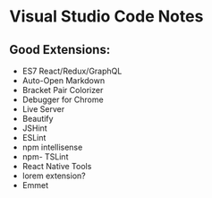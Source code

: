 # Visual Studio Code Notes

## Good Extensions:
- ES7 React/Redux/GraphQL
- Auto-Open Markdown
- Bracket Pair Colorizer
- Debugger for Chrome
- Live Server
- Beautify
- JSHint
- ESLint
- npm intellisense
- npm- TSLint
- React Native Tools
- lorem extension?
- Emmet
